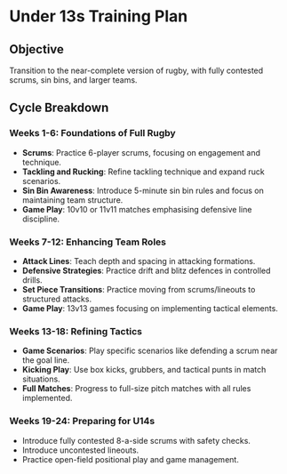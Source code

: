 # Under 13s Training Plan

## Objective
Transition to the near-complete version of rugby, with fully contested scrums, sin bins, and larger teams.

## Cycle Breakdown

### Weeks 1-6: Foundations of Full Rugby
- **Scrums**: Practice 6-player scrums, focusing on engagement and technique.
- **Tackling and Rucking**: Refine tackling technique and expand ruck scenarios.
- **Sin Bin Awareness**: Introduce 5-minute sin bin rules and focus on maintaining team structure.
- **Game Play**: 10v10 or 11v11 matches emphasising defensive line discipline.

### Weeks 7-12: Enhancing Team Roles
- **Attack Lines**: Teach depth and spacing in attacking formations.
- **Defensive Strategies**: Practice drift and blitz defences in controlled drills.
- **Set Piece Transitions**: Practice moving from scrums/lineouts to structured attacks.
- **Game Play**: 13v13 games focusing on implementing tactical elements.

### Weeks 13-18: Refining Tactics
- **Game Scenarios**: Play specific scenarios like defending a scrum near the goal line.
- **Kicking Play**: Use box kicks, grubbers, and tactical punts in match situations.
- **Full Matches**: Progress to full-size pitch matches with all rules implemented.

### Weeks 19-24: Preparing for U14s
- Introduce fully contested 8-a-side scrums with safety checks.
- Introduce uncontested lineouts.
- Practice open-field positional play and game management.